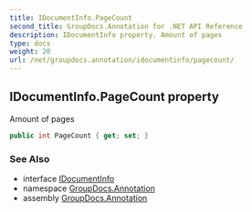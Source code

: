 ```yaml
---
title: IDocumentInfo.PageCount
second_title: GroupDocs.Annotation for .NET API Reference
description: IDocumentInfo property. Amount of pages
type: docs
weight: 20
url: /net/groupdocs.annotation/idocumentinfo/pagecount/
---
```

## IDocumentInfo.PageCount property

Amount of pages

```csharp
public int PageCount { get; set; }
```

### See Also

* interface [IDocumentInfo](../)
* namespace [GroupDocs.Annotation](../../idocumentinfo/)
* assembly [GroupDocs.Annotation](../../../)


